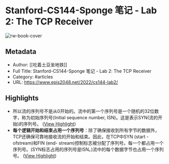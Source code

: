 # Stanford-CS144-Sponge 笔记 - Lab 2: The TCP Receiver

![rw-book-cover](https://files.epis2048.net/uploads/2022/%E5%9B%BE%E5%83%8F7.png)

## Metadata
- Author: [[吃着土豆坐地铁]]
- Full Title: Stanford-CS144-Sponge 笔记 - Lab 2: The TCP Receiver
- Category: #articles
- URL: https://www.epis2048.net/2022/cs144-lab2/

## Highlights
- 所以流的序列号不是从0开始的。流中的第一个序列号是一个随机的32位数字，称为初始序列号(Initial sequence number, ISN)。这是表示SYN(流的开始)的序列号。 ([View Highlight](https://read.readwise.io/read/01gqhxpmdcex2e6cpkv2xpwdq0))
- **每个逻辑开始和结束占用一个序列号**：除了确保接收到所有字节的数据外，TCP还确保可靠地接收流的开始和结束。因此，在TCP中SYN (start -ofstream)和FIN (end- stream)控制标志被分配了序列号。每一个都占用一个序列号。(SYN标志占用的序列号是ISN。)流中的每个数据字节也占用一个序列号。 ([View Highlight](https://read.readwise.io/read/01gqhxrgx7g4srwr2ynhg2r8mw))
